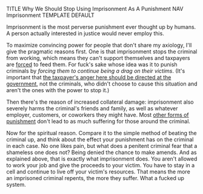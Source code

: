 TITLE Why We Should Stop Using Imprisonment As A Punishment
NAV Imprisonment
TEMPLATE DEFAULT

Imprisonment is the most perverse punishment ever thought up by humans. A person actually interested in justice would never employ this.

To maximize convincing power for people that don't share my axiology, I'll give the pragmatic reasons first. One is that imprisonment stops the criminal from working, which means they can't support themselves and taxpayers are [forced](enforcement.html) to feed them. For fuck's sake whose idea was it to punish criminals by *forcing them to continue being a drag on their victims*. (It's important that [the taxpayer's anger here should be directed at the government](anarchism), not the criminals, who didn't choose to cause this situation and aren't the ones with the power to stop it.)

Then there's the reason of increased collateral damage: imprisonment also severely harms the criminal's friends and family, as well as whatever employer, customers, or coworkers they might have. Most [other forms of punishment](forms_of_punishment) don't lead to as much suffering for those around the criminal.

Now for the spiritual reason. Compare it to the simple method of beating the criminal up, and think about the effect your punishment has on the criminal in each case. No one likes pain, but what does a penitent criminal fear that a shameless one does not? Being denied the chance to make amends. And as explained above, that is exactly what imprisonment does. You aren't allowed to work your job and give the proceeds to your victim. You have to stay in a cell and continue to live off your victim's resources. That means the more an imprisoned criminal repents, the more they suffer. What a fucked up system.
